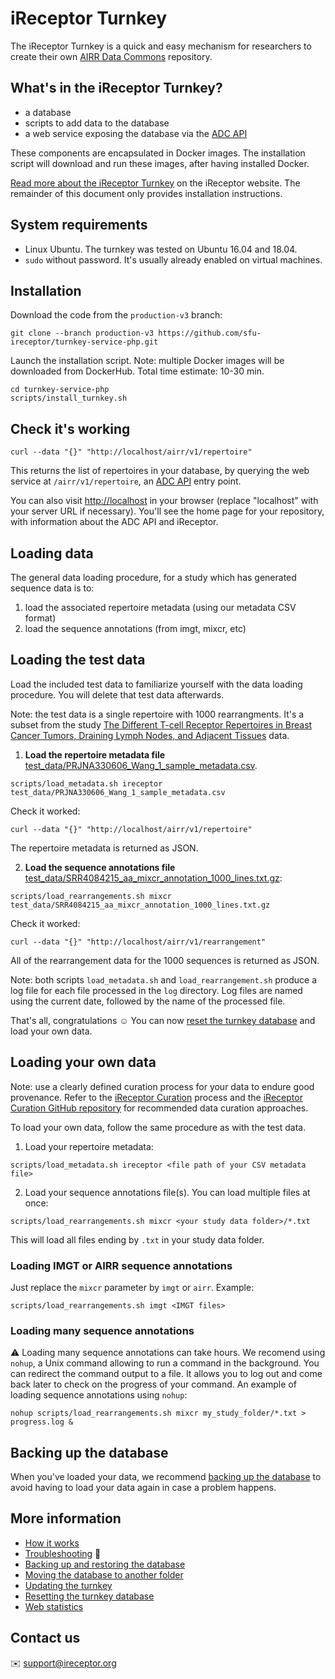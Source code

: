 # iReceptor Turnkey

The iReceptor Turnkey is a quick and easy mechanism for researchers to create their own [AIRR Data Commons](https://docs.airr-community.org/en/latest/api/adc.html#datacommons) repository.

## What's in the iReceptor Turnkey?
- a database
- scripts to add data to the database
- a web service exposing the database via the [ADC API](https://docs.airr-community.org/en/latest/api/adc_api.html)

These components are encapsulated in Docker images. The installation script will download and run these images, after having installed Docker.

[Read more about the iReceptor Turnkey](http://www.ireceptor.org/repositories#turnkey) on the iReceptor website. The remainder of this document only provides installation instructions.

## System requirements

- Linux Ubuntu. The turnkey was tested on Ubuntu 16.04 and 18.04.
- `sudo` without password. It's usually already enabled on virtual machines.

## Installation

Download the code from the `production-v3` branch:

```
git clone --branch production-v3 https://github.com/sfu-ireceptor/turnkey-service-php.git
```

Launch the installation script. Note: multiple Docker images will be downloaded from DockerHub. Total time estimate: 10-30 min.

```
cd turnkey-service-php
scripts/install_turnkey.sh
```

## Check it's working

```
curl --data "{}" "http://localhost/airr/v1/repertoire"
```

This returns the list of repertoires in your database, by querying the web service at `/airr/v1/repertoire`, an [ADC API](https://docs.airr-community.org/en/latest/api/adc_api.html) entry point.


You can also visit <http://localhost> in your browser (replace "localhost" with your server URL if necessary). You'll see the home page for your repository, with information about the ADC API and iReceptor.


## Loading data
The general data loading procedure, for a study which has generated sequence data is to:
1. load the associated repertoire metadata (using our metadata CSV format)
2. load the sequence annotations (from imgt, mixcr, etc)

## Loading the test data
Load the included test data to familiarize yourself with the data loading procedure. You will delete that test data afterwards.

Note: the test data is a single repertoire with 1000 rearrangments. It's a subset from the study [The Different T-cell Receptor Repertoires in Breast Cancer Tumors, Draining Lymph Nodes, and Adjacent Tissues](https://www.ncbi.nlm.nih.gov/pubmed/28039161) data.

1. **Load the repertoire metadata file** [test_data/PRJNA330606_Wang_1_sample_metadata.csv](test_data/PRJNA330606_Wang_1_sample_metadata.csv).
```
scripts/load_metadata.sh ireceptor test_data/PRJNA330606_Wang_1_sample_metadata.csv
```

Check it worked:
```
curl --data "{}" "http://localhost/airr/v1/repertoire"
```
The repertoire metadata is returned as JSON.

2. **Load the sequence annotations file** [test_data/SRR4084215_aa_mixcr_annotation_1000_lines.txt.gz](test_data/SRR4084215_aa_mixcr_annotation_1000_lines.txt.gz):
```
scripts/load_rearrangements.sh mixcr test_data/SRR4084215_aa_mixcr_annotation_1000_lines.txt.gz
```

Check it worked:
```
curl --data "{}" "http://localhost/airr/v1/rearrangement"
```
All of the rearrangement data for the 1000 sequences is returned as JSON.

Note: both scripts `load_metadata.sh` and `load_rearrangement.sh` produce a log file for each file processed in the `log` directory. Log files are named using the current date, followed by the name of the processed file.

That's all, congratulations :relaxed: You can now [reset the turnkey database](doc/resetting.md) and load your own data.

## Loading your own data

Note: use a clearly defined curation process for your data to endure good provenance. Refer to the [iReceptor Curation](http://www.ireceptor.org/curation) process and the [iReceptor Curation GitHub repository](https://github.com/sfu-ireceptor/dataloading-curation/tree/master) for recommended data curation approaches.

To load your own data, follow the same procedure as with the test data.

1. Load your repertoire metadata:
```
scripts/load_metadata.sh ireceptor <file path of your CSV metadata file>
```

2. Load your sequence annotations file(s). You can load multiple files at once: 
```
scripts/load_rearrangements.sh mixcr <your study data folder>/*.txt
```
This will load all files ending by `.txt` in your study data folder.

### Loading IMGT or AIRR sequence annotations

Just replace the `mixcr` parameter by `imgt` or `airr`. Example:
```
scripts/load_rearrangements.sh imgt <IMGT files>
```

### Loading many sequence annotations
:warning: Loading many sequence annotations can take hours. We recomend using `nohup`, a Unix command allowing to run a command in the background. You can redirect the command output to a file. It allows you to log out and come back later to check on the progress of your command. An example of loading sequence annotations using `nohup`:

```
nohup scripts/load_rearrangements.sh mixcr my_study_folder/*.txt > progress.log &
```

## Backing up the database
When you've loaded your data, we recommend [backing up the database](doc/database_backup.md) to avoid having to load your data again in case a problem happens.

## More information
- [How it works](doc/how_it_works.md)
- [Troubleshooting](doc/troubleshooting.md) :hammer:
- [Backing up and restoring the database](doc/database_backup.md)
- [Moving the database to another folder](doc/moving_the_database_folder.md)
- [Updating the turnkey](doc/updating.md)
- [Resetting the turnkey database](doc/resetting.md)
- [Web statistics](doc/web_stats.md)

## Contact us
:envelope: <support@ireceptor.org>
